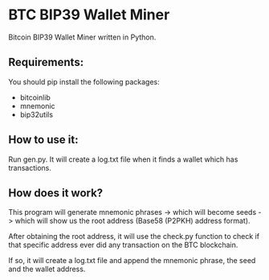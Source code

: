 # BTC BIP39 Wallet Miner
Bitcoin BIP39 Wallet Miner written in Python.

## Requirements:
You should pip install the following packages:
- bitcoinlib
- mnemonic
- bip32utils

## How to use it:

Run gen.py. It will create a log.txt file when it finds a wallet which has transactions.

## How does it work?

This program will generate mnemonic phrases -> which will become seeds -> which will show us the root address (Base58 (P2PKH) address format).

After obtaining the root address, it will use the check.py function to check if that specific address ever did any transaction on the BTC blockchain.

If so, it will create a log.txt file and append the mnemonic phrase, the seed and the wallet address.
